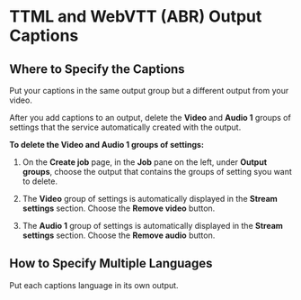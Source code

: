 # TTML and WebVTT \(ABR\) Output Captions<a name="ttml-and-webvtt-output-captions"></a>

## Where to Specify the Captions<a name="where-ttml-and-webvtt-output-captions"></a>

Put your captions in the same output group but a different output from your video\.

After you add captions to an output, delete the **Video** and **Audio 1** groups of settings that the service automatically created with the output\.

**To delete the Video and Audio 1 groups of settings:**

1. On the **Create job** page, in the **Job** pane on the left, under **Output groups**, choose the output that contains the groups of setting syou want to delete\.

1. The **Video** group of settings is automatically displayed in the **Stream settings** section\. Choose the **Remove video** button\.

1. The **Audio 1** group of settings is automatically displayed in the **Stream settings** section\. Choose the **Remove audio** button\.

## How to Specify Multiple Languages<a name="multilang-ttml-and-webvtt-output-captions"></a>

Put each captions language in its own output\.